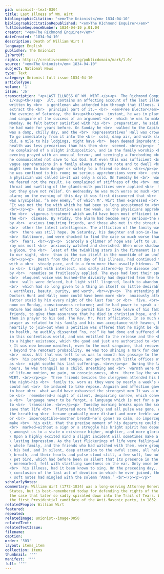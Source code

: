 ```yaml
---
pid: unionist--text-0304
title: Last Illness of Wm. Wirt
bibliographicCitation: "<em>The Unionist</em> 1834-04-10"
bibliographicCitationRepublished: "<em>The RIchmond Enquirer</em>"
fullIssueSequenceNumber: 1834-04-10 p.01.04
creator: "<em>The RIchmond Enquirer</em>"
dateCreated: '1834-04-10'
description: Death of William Wirt (
language: English
publisher: The Unionist
IsPartOf: 
rights: https://creativecommons.org/publicdomain/mark/1.0/
source: "<em>The Unionist</em> 1834-04-10"
subject: National News
type: Text
category: Unionist full issue 1834-04-10
articleType: 
volume: '1'
issue: '36'
transcription: "<p>LAST ILLNESS OF WM. WIRT.</p><p>  The Richmond Compiler of the
  17<sup>th</sup>  ult. contains an affecting account of the last illness of Mr. Wirt,
  written by <br>  a gentleman who attended him through that illness. We proceed to
  extract the <br>  principal part of it.— <br>  <em>Free Elector</em></p><p>  “On
  the evening of Saturday, the 8<sup>th</sup>  instant, he was in playful spirits,
  and sanguine of the success of an argument <br>  which he was to make in court on
  Monday. He felt better satisfied with his <br>  preparation, he said, than for any
  he had made for years before. On Sunday he <br>  walked to the Capitol to Church—it
  was a damp, chilly day, and the <br>  Representatives’ Hall was crowded and warm.
  To go immediately from it into the <br>  cold, damp air, and walk slowly, as he
  did, a mile to his lodgings, might have <br>  been deemed imprudent in one whose
  health was less precarious than his then <br>  seemed. <br></p><p>  ”That night
  he complained of a slight indisposition, and in the family worship <br>  of the
  evening prayed with an unusual fervor, and seemingly a foreboding <br>  spirit which
  he communicated not save to his God. But even this was sufficient <br>  to excite
  vague apprehensions in a family always ready to note and to dwell <br>  upon whatsoever
  might seem to bode danger or safety to a friend so dear. <br></p><p>  On Monday
  he was confined to his room; no serious apprehensions were <br>  entertained, but
  a physician was called in—it was only a cold. On Tuesday he <br>  was worse, but
  we feared not the result. He complained of stiffness of the <br>  muscles of the
  throat and swelling of the glands—milk poultices were applied <br>  to his face,
  but they gave not relief. On Wednesday he was much worse so much <br>  as to excite
  alarm; on the evening of this day it was first discovered that <br>  the disease
  was Erysipelas, ”a new enemy,” of which Mr. Wirt then expressed <br>  his fears.
  “It was not the foe with which he had been so long accustomed to <br>  contend.”
  <br></p><p>  His constitution was too weak, as the physicians apprehended, to stand
  the <br>  vigorous treatment which would have been most efficient in destroying
  the <br>  disease. By Friday, the alarm had become very serious—the door was crowded
  by <br>  anxious inquiring friends, and those who met in the street asked from each
  <br>  other the latest intelligence. The affliction of the family was extreme, but
  <br>  there was still hope. On Saturday, his daughter and son-in-law arrived from
  <br>  Baltimore, and were shocked to find the case so much worse than their worst
  <br>  fears. <br></p><p>  Scarcely a glimmer of hope was left to us, but this feeble
  ray was most <br>  anxiously watched and cherished. When once shadowed by so deep
  a gloom, the <br>  least of the twinkling stars in the firmament is more precious
  to our sight, <br>  than is the sun itself in the noontide of an unclouded day.
  <br></p><p>  Death from the first day of his illness, had continued to approach
  with a <br>  steady pace, and in a form more than usually hideous. The fine countenance
  so <br>  bright with intellect, was sadly altered—by the disease partly, and partly
  by <br>  remedies so fruitlessly applied. The eyes had lost their speculation—the
  <br>  eloquent voice was hushed—the divinity had departed from the temple, and its
  <br>  walls were defaced, but light still lingered, loath to abandon a habitation
  <br>  which had so long given to a thing in itself so little desirable and so <br>
  \ worthless, beauty, purity, and worth. <br></p><p>  The attending physicians were
  Doctors Hunt and Hall; none could have been more <br>  anxiously attentive; the
  latter staid by him every night of the last four or <br>  five. <br></p><p>  About
  noon on Monday, consciousness returned; and he had power to speak a few <br>  words.
  Nature had made a last effort to permit him to take leave of his family <br>  and
  friends, to give them assurance that he died in christian hope, and to <br>  join
  them in prayer to his God. The Rev. Mr. Post officiated. In so much of <br>  the
  prayer as related to his family and his own acceptance with heaven, he <br>  seemed
  heartily to join—but when a petition was offered that he might be <br>  restored
  to health, he audibly dissented “no, no!” He had done and suffered <br>  enough
  in this contentious world, and was entitled to the release and the <br>  transfer
  to a higher existence, which the good and just are authorized to <br>  expect. <br></p><p>
  \ It was now become manifest, even to the most sanguine, that recovery was <br>
  \ beyond the remotest probability. He was too shining a mark for death longer to
  <br>  miss. All that was left to us was to smooth his passage to the tomb—to moisten
  <br>  his parched lips and tongue, and perform such little offices of affection
  as <br>  might soothe his last sufferings. <br></p><p>  During the last eighteen
  hours, he was tranquil as a child. Breathing and <br>  warmth were the only evidence
  of life—no motion, no pain, no consciousness, <br>  there lay the wreck of WILLIAM
  WIRT. <br></p><p>  Three friends besides the clergymen attended his bedside during
  the night—his <br>  family to, worn as they were by nearly a week’s constant watching,
  could not <br>  be induced to take repose. Anguish and affection gave them strength
  to bear <br>  what would have exhausted the strongest men It was a night long to
  be <br>  remembered—a night of silent, despairing sorrow, which conveys to the heart
  a <br>  language never to be forgot, a language which is not for a pen like mine
  to <br>  transcribe. <br></p><p>  Tuesday morning breaks upon the scene still unaltered,
  save that life <br>  fluttered more faintly and all pulse was gone. About 11 o’clock
  the breathing <br>  became gradually more distant and more feeble—was suspended
  or <br>  imperceptible—another breath—he’s gone! So calm, so imperceptibly did he
  make <br>  his exit, that the precise moment of his departure could scarcely be
  <br>  marked—without a sign or a struggle his bright spirit has departed from <br>
  \ amongst us to a state o existence higher, mightier, and more glorious. <br></p><p>
  \ Upon a highly excited mind a slight incident will sometimes make a deep and <br>
  \ lasting impression. As the last flickerings of life were failing—while his <br>
  \ whole family, and the friends who had watched with them, were grouped around <br>
  \ his bed, and In silent, deep attention to the awful scene, all held their <br>
  \ breath, and their hearts and pulse stood still, a few soft, low notes from a <br>
  \ pet bird, which had before been so silent that its presence in the room was <br>
  \ unremarked, fell with startling sweetness on the ear. Only once before during
  <br>  his illness, had it been known to sing. On the preceding day,, at the <br>
  \ conclusion of the last act of devotion in which he ever joined, these same <br>
  \ soft notes had mingled with the solemn ‘Amen.’ <br></p><p></p>"
scholarlyNotes: 
commentary: William Wirt (1772-1834) was a long-serving Attorney General of the United
  States, but is best-remembered today for defending the rights of the Cherokees in
  the case that later so sadly spiraled down into the Trail of Tears. Wirt was also
  the first Presidential candidate of the Anti-Masonic party, in 1832.
relatedPeople: William Wirt
featured: 
repeated: 
relatedImage: unionist--image-0050
relatedText: 
relatedTextIssue: 
filename: 
caption: 
order: '303'
layout: items_item
collection: items
thumbnail: '""'
manifest: '""'
full: '""'
---
```

